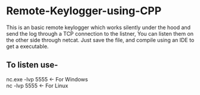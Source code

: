 # Remote-Keylogger-using-CPP
This is an basic remote keylogger which works silently under the hood and send the log through a TCP connection to the listner, You can listen them on the other side through netcat. Just save the file, and compile using an IDE to get a executable.

## To listen use-
 
nc.exe -lvp 5555                   <- For Windows    
nc -lvp 5555                       <- For Linux

